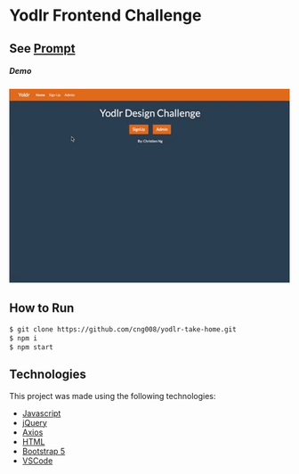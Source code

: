 # Yodlr Frontend Challenge

## See [Prompt](/prompt.md)

##### Demo

[<img src="public/img/yodlr-demo.gif" width="700"/>](yodlr-demo.gif)

## **How to Run**

    $ git clone https://github.com/cng008/yodlr-take-home.git
    $ npm i
    $ npm start

## **Technologies**

This project was made using the following technologies:

- [Javascript](https://www.javascript.com)
- [jQuery](https://jquery.com)
- [Axios](https://axios-http.com/docs/intro)
- [HTML](https://developer.mozilla.org/en-US/docs/Web/HTML)
- [Bootstrap 5](https://getbootstrap.com/docs/5.1/getting-started/introduction/)
- [VSCode](https://code.visualstudio.com/docs)
